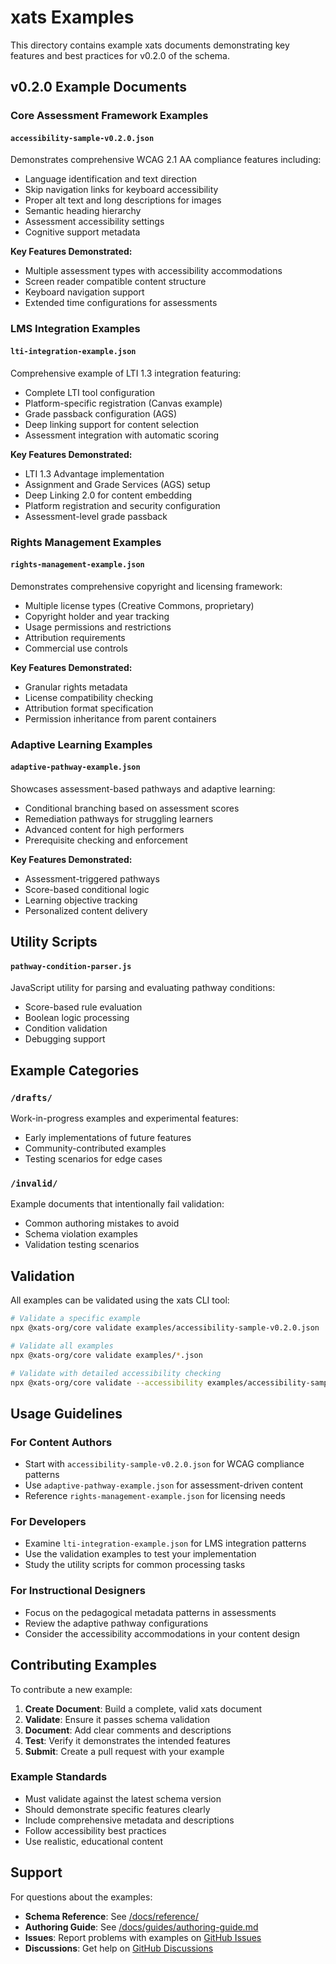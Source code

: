 # xats Examples

This directory contains example xats documents demonstrating key features and best practices for v0.2.0 of the schema.

## v0.2.0 Example Documents

### Core Assessment Framework Examples

#### `accessibility-sample-v0.2.0.json`
Demonstrates comprehensive WCAG 2.1 AA compliance features including:
- Language identification and text direction
- Skip navigation links for keyboard accessibility
- Proper alt text and long descriptions for images
- Semantic heading hierarchy
- Assessment accessibility settings
- Cognitive support metadata

**Key Features Demonstrated:**
- Multiple assessment types with accessibility accommodations
- Screen reader compatible content structure
- Keyboard navigation support
- Extended time configurations for assessments

### LMS Integration Examples

#### `lti-integration-example.json`
Comprehensive example of LTI 1.3 integration featuring:
- Complete LTI tool configuration
- Platform-specific registration (Canvas example)
- Grade passback configuration (AGS)
- Deep linking support for content selection
- Assessment integration with automatic scoring

**Key Features Demonstrated:**
- LTI 1.3 Advantage implementation
- Assignment and Grade Services (AGS) setup
- Deep Linking 2.0 for content embedding
- Platform registration and security configuration
- Assessment-level grade passback

### Rights Management Examples

#### `rights-management-example.json`
Demonstrates comprehensive copyright and licensing framework:
- Multiple license types (Creative Commons, proprietary)
- Copyright holder and year tracking
- Usage permissions and restrictions
- Attribution requirements
- Commercial use controls

**Key Features Demonstrated:**
- Granular rights metadata
- License compatibility checking
- Attribution format specification
- Permission inheritance from parent containers

### Adaptive Learning Examples

#### `adaptive-pathway-example.json`
Showcases assessment-based pathways and adaptive learning:
- Conditional branching based on assessment scores
- Remediation pathways for struggling learners
- Advanced content for high performers
- Prerequisite checking and enforcement

**Key Features Demonstrated:**
- Assessment-triggered pathways
- Score-based conditional logic
- Learning objective tracking
- Personalized content delivery

## Utility Scripts

#### `pathway-condition-parser.js`
JavaScript utility for parsing and evaluating pathway conditions:
- Score-based rule evaluation
- Boolean logic processing
- Condition validation
- Debugging support

## Example Categories

### `/drafts/`
Work-in-progress examples and experimental features:
- Early implementations of future features
- Community-contributed examples
- Testing scenarios for edge cases

### `/invalid/`
Example documents that intentionally fail validation:
- Common authoring mistakes to avoid
- Schema violation examples
- Validation testing scenarios

## Validation

All examples can be validated using the xats CLI tool:

```bash
# Validate a specific example
npx @xats-org/core validate examples/accessibility-sample-v0.2.0.json

# Validate all examples
npx @xats-org/core validate examples/*.json

# Validate with detailed accessibility checking
npx @xats-org/core validate --accessibility examples/accessibility-sample-v0.2.0.json
```

## Usage Guidelines

### For Content Authors
- Start with `accessibility-sample-v0.2.0.json` for WCAG compliance patterns
- Use `adaptive-pathway-example.json` for assessment-driven content
- Reference `rights-management-example.json` for licensing needs

### For Developers
- Examine `lti-integration-example.json` for LMS integration patterns
- Use the validation examples to test your implementation
- Study the utility scripts for common processing tasks

### For Instructional Designers
- Focus on the pedagogical metadata patterns in assessments
- Review the adaptive pathway configurations
- Consider the accessibility accommodations in your content design

## Contributing Examples

To contribute a new example:

1. **Create Document**: Build a complete, valid xats document
2. **Validate**: Ensure it passes schema validation
3. **Document**: Add clear comments and descriptions
4. **Test**: Verify it demonstrates the intended features
5. **Submit**: Create a pull request with your example

### Example Standards

- Must validate against the latest schema version
- Should demonstrate specific features clearly
- Include comprehensive metadata and descriptions
- Follow accessibility best practices
- Use realistic, educational content

## Support

For questions about the examples:

- **Schema Reference**: See [/docs/reference/](../docs/reference/)
- **Authoring Guide**: See [/docs/guides/authoring-guide.md](../docs/guides/authoring-guide.md)
- **Issues**: Report problems with examples on [GitHub Issues](https://github.com/xats-org/core/issues)
- **Discussions**: Get help on [GitHub Discussions](https://github.com/xats-org/core/discussions)
